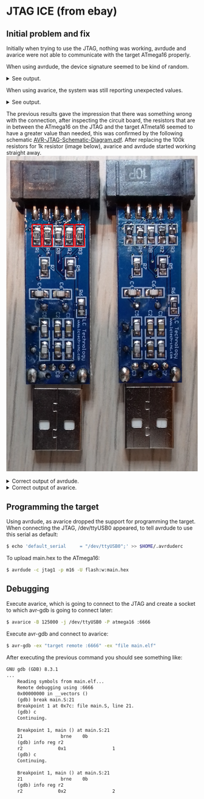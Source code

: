 # JTAG ICE (from ebay)
## Initial problem and fix
Initially when trying to use the JTAG, nothing was working, avrdude and avarice were not able to communicate with the target ATmega16 properly.

When using avrdude, the device signature seemed to be kind of random.
<details> <summary>See output.</summary>

```
$ avrdude -c jtag1 -p m16 -U flash:w:main.hex

avrdude: AVR device initialized and ready to accept instructions

Reading | ################################################## | 100% 0.01s

avrdude: Device signature = 0x0000ff
avrdude: Expected signature for ATmega16 is 1E 94 03
         Double check chip, or use -F to override this check.

avrdude done.  Thank you.

$ avrdude -c jtag1 -p m16 -U flash:w:main.hex

avrdude: jtagmkI_initialize(): warning: OCDEN fuse not programmed, single-byte EEPROM updates not possible
avrdude: AVR device initialized and ready to accept instructions

Reading | ################################################## | 100% 0.01s

avrdude: Device signature = 0x00ffff
avrdude: Expected signature for ATmega16 is 1E 94 03
         Double check chip, or use -F to override this check.

avrdude done.  Thank you.

$ avrdude -c jtag1 -p m16 -U flash:w:main.hex

avrdude: AVR device initialized and ready to accept instructions

Reading | ################################################## | 100% 0.01s

avrdude: Device signature = 0x000000 (retrying)

Reading | ################################################## | 100% 0.01s

avrdude: Device signature = 0x0000ff
avrdude: Expected signature for ATmega16 is 1E 94 03
         Double check chip, or use -F to override this check.

avrdude done.  Thank you.
```
</details>

When using avarice, the system was still reporting unexpected values.
<details>
<summary>See output.</summary>

```
$ avarice -B 125000 -j /dev/ttyUSB0 -P atmega16 :6666
AVaRICE version 2.13, Jan 31 2020 07:23:52

JTAG config starting.
Hardware Version: 0xc0
Software Version: 0x7f
Reported JTAG device ID: 0x0
Configured for device ID: 0x9403 atmega16 -- FORCED with atmega16
JTAG config complete.
Preparing the target device for On Chip Debugging.

Enabling on-chip debugging:
Waiting for connection on port 6666.
```
</details>

The previous results gave the impression that there was something wrong with the connection, after inspecting the circuit board, the resistors that are in between the ATmega16 on the JTAG and the target ATmeta16 seemed to have a greater value than needed, this was confirmed by the following schematic [AVR-JTAG-Schematic-Diagram.pdf](https://www.openimpulse.com/blog/wp-content/uploads/wpsc/downloadables/AVR-JTAG-Schematic-Diagram.pdf).
After replacing the 100k resistors for 1k resistor (image below), avarice and avrdude started working straight away.
![](JTAG_ICE_R.jpg)

<details>
<summary>Correct output of avrdude.</summary>

```
$ avrdude -c jtag1 -p m16 -U flash:w:main.hex

avrdude: AVR device initialized and ready to accept instructions

Reading | ################################################## | 100% 0.01s

avrdude: Device signature = 0x1e9403 (probably m16)
avrdude: NOTE: "flash" memory has been specified, an erase cycle will be performed
         To disable this feature, specify the -D option.
avrdude: erasing chip
avrdude: reading input file "main.hex"
avrdude: input file main.hex auto detected as Intel Hex
avrdude: writing flash (136 bytes):

Writing | ################################################## | 100% 0.06s

avrdude: 136 bytes of flash written
avrdude: verifying flash memory against main.hex:
avrdude: load data flash data from input file main.hex:
avrdude: input file main.hex auto detected as Intel Hex
avrdude: input file main.hex contains 136 bytes
avrdude: reading on-chip flash data:

Reading | ################################################## | 100% 0.05s

avrdude: verifying ...
avrdude: 136 bytes of flash verified

avrdude: safemode: Fuses OK (E:FF, H:19, L:E1)

avrdude done.  Thank you.
```
</details>

<details>
<summary>Correct output of avarice.</summary>

```
$ avarice -B 125000 -j /dev/ttyUSB0 -P atmega16 :6666
AVaRICE version 2.13, Jan 31 2020 07:23:52

JTAG config starting.
Hardware Version: 0xc4
Software Version: 0x7f
Reported JTAG device ID: 0x9403
Configured for device ID: 0x9403 atmega16 -- Matched with atmega16
JTAG config complete.
Preparing the target device for On Chip Debugging.
Waiting for connection on port 6666.
```
</details>

## Programming the target
Using avrdude, as avarice dropped the support for programming the target. When connecting the JTAG, /dev/ttyUSB0 appeared, to tell avrdude to use this serial as default:
```bash
$ echo 'default_serial     = "/dev/ttyUSB0";' >> $HOME/.avrduderc
```

To upload main.hex to the ATmega16:
```bash
$ avrdude -c jtag1 -p m16 -U flash:w:main.hex
```

## Debugging
Execute avarice, which is going to connect to the JTAG and create a socket to which avr-gdb is going to connect later:
```bash
$ avarice -B 125000 -j /dev/ttyUSB0 -P atmega16 :6666
```

Execute avr-gdb and connect to avarice:
```bash
$ avr-gdb -ex "target remote :6666" -ex "file main.elf"
```

After executing the previous command you should see something like:
```
GNU gdb (GDB) 8.3.1
...
    Reading symbols from main.elf...
    Remote debugging using :6666
    0x00000000 in __vectors ()
    (gdb) break main.S:21
    Breakpoint 1 at 0x7c: file main.S, line 21.
    (gdb) c
    Continuing.

    Breakpoint 1, main () at main.S:21
    21              brne    0b
    (gdb) info reg r2
    r2             0x1                 1
    (gdb) c
    Continuing.

    Breakpoint 1, main () at main.S:21
    21              brne    0b
    (gdb) info reg r2
    r2             0x2                 2
```
